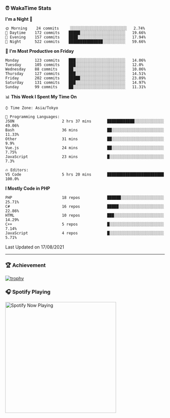 ### ⏰ WakaTime Stats


<!--START_SECTION:waka-->
**I'm a Night 🦉** 

```text
🌞 Morning    24 commits     ░░░░░░░░░░░░░░░░░░░░░░░░░   2.74% 
🌆 Daytime    172 commits    █████░░░░░░░░░░░░░░░░░░░░   19.66% 
🌃 Evening    157 commits    ████░░░░░░░░░░░░░░░░░░░░░   17.94% 
🌙 Night      522 commits    ███████████████░░░░░░░░░░   59.66%

```
📅 **I'm Most Productive on Friday** 

```text
Monday       123 commits    ███░░░░░░░░░░░░░░░░░░░░░░   14.06% 
Tuesday      105 commits    ███░░░░░░░░░░░░░░░░░░░░░░   12.0% 
Wednesday    88 commits     ██░░░░░░░░░░░░░░░░░░░░░░░   10.06% 
Thursday     127 commits    ███░░░░░░░░░░░░░░░░░░░░░░   14.51% 
Friday       202 commits    █████░░░░░░░░░░░░░░░░░░░░   23.09% 
Saturday     131 commits    ███░░░░░░░░░░░░░░░░░░░░░░   14.97% 
Sunday       99 commits     ██░░░░░░░░░░░░░░░░░░░░░░░   11.31%

```


📊 **This Week I Spent My Time On** 

```text
⌚︎ Time Zone: Asia/Tokyo

💬 Programming Languages: 
JSON                     2 hrs 37 mins       ████████████░░░░░░░░░░░░░   49.06% 
Bash                     36 mins             ██░░░░░░░░░░░░░░░░░░░░░░░   11.33% 
Other                    31 mins             ██░░░░░░░░░░░░░░░░░░░░░░░   9.9% 
Vue.js                   24 mins             ██░░░░░░░░░░░░░░░░░░░░░░░   7.75% 
JavaScript               23 mins             █░░░░░░░░░░░░░░░░░░░░░░░░   7.3%

🔥 Editors: 
VS Code                  5 hrs 20 mins       █████████████████████████   100.0%

```

**I Mostly Code in PHP** 

```text
PHP                      18 repos            ██████░░░░░░░░░░░░░░░░░░░   25.71% 
C#                       16 repos            █████░░░░░░░░░░░░░░░░░░░░   22.86% 
HTML                     10 repos            ███░░░░░░░░░░░░░░░░░░░░░░   14.29% 
C++                      5 repos             █░░░░░░░░░░░░░░░░░░░░░░░░   7.14% 
JavaScript               4 repos             █░░░░░░░░░░░░░░░░░░░░░░░░   5.71%

```



 Last Updated on 17/08/2021
<!--END_SECTION:waka-->

---

### 🏆 Achievement

[![trophy](https://github-profile-trophy.vercel.app/?username=Slime-hatena&theme=flat&no-bg=true&no-frame=true&column=8)](https://github.com/ryo-ma/github-profile-trophy)

### 🎧 Spotify Playing

[<img src="https://spotify-now-playing-slime-hatena.vercel.app/api/spotify-playing" alt="Spotify Now Playing" width="350" />](https://open.spotify.com/user/slime_hatena)

<!--
**Slime-hatena/Slime-hatena** is a ✨ _special_ ✨ repository because its `README.md` (this file) appears on your GitHub profile.

Here are some ideas to get you started:

- 🔭 I’m currently working on ...
- 🌱 I’m currently learning ...
- 👯 I’m looking to collaborate on ...
- 🤔 I’m looking for help with ...
- 💬 Ask me about ...
- 📫 How to reach me: ...
- 😄 Pronouns: ...
- ⚡ Fun fact: ...
-->
